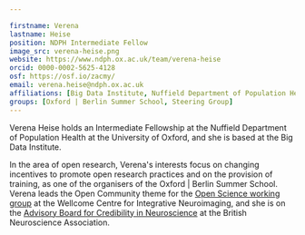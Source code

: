 ```yaml
---

firstname: Verena
lastname: Heise
position: NDPH Intermediate Fellow
image_src: verena-heise.png
website: https://www.ndph.ox.ac.uk/team/verena-heise
orcid: 0000-0002-5625-4128
osf: https://osf.io/zacmy/
email: verena.heise@ndph.ox.ac.uk
affiliations: [Big Data Institute, Nuffield Department of Population Health, Wellcome Centre for Integrative Neuroimaging, Medical Sciences Division]
groups: [Oxford | Berlin Summer School, Steering Group]
---
```


Verena Heise holds an Intermediate Fellowship at the Nuffield
Department of Population Health at the University of Oxford, and she
is based at the Big Data Institute.

In the area of open research, Verena's interests focus on changing
incentives to promote open research practices and on the provision of
training, as one of the organisers of the Oxford | Berlin Summer
School. Verena leads the Open Community theme for the [Open Science
working
group](https://www.win.ox.ac.uk/open-neuroimaging/open-neuroimaging-project)
at the Wellcome Centre for Integrative Neuroimaging, and she is on the
[Advisory Board for Credibility in
Neuroscience](https://www.bna.org.uk/mediacentre/news/credibility/) at
the British Neuroscience Association.
